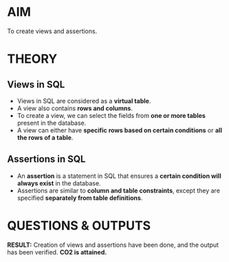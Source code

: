 # AIM

To create views and assertions.

# THEORY

## Views in SQL

- Views in SQL are considered as a **virtual table**.  
- A view also contains **rows and columns**.  
- To create a view, we can select the fields from **one or more tables** present in the database.  
- A view can either have **specific rows based on certain conditions** or **all the rows of a table**.  

## Assertions in SQL

- An **assertion** is a statement in SQL that ensures a **certain condition will always exist** in the database.  
- Assertions are similar to **column and table constraints**, except they are specified **separately from table definitions**.

# QUESTIONS & OUTPUTS

**RESULT:** Creation of views and assertions have been done, and the output has been verified. **CO2 is attained.**
